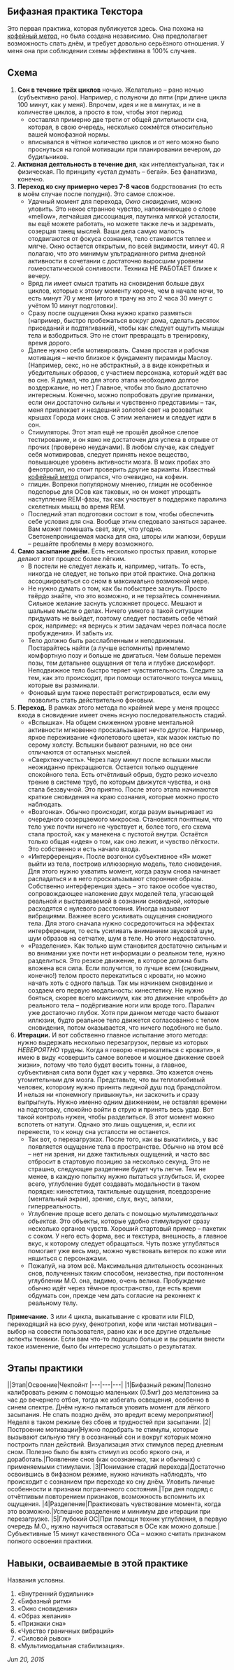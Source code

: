 ## Бифазная практика Текстора

Это первая практика, которая публикуется здесь. Она похожа на [кофейный метод](http://www.oneiron.ru/escritos/155/-kofeinyi-metod-osoznaniya-vo-sne), но была создана независимо. Она предполагает возможность спать днём, и требует довольно серьёзного отношения. У меня она при соблюдении схемы эффективна в 100% случаев.

## Схема

1. **Сон в течение трёх циклов** ночью. Желательно – рано ночью (субъективно рано). Например, с  полуночи до пяти (при длине цикла 100 минут, как у меня). Впрочем, идея и не в минутах, и не в количестве циклов, а просто в том, чтобы этот период
    -  составлял примерно две трети от общей длительности сна, которая, в свою очередь, несколько сожмётся относительно вашей монофазной нормы. 
    - вписывался в чётное количество циклов и от него можно было проснуться на голой мотивации при планировании вечером, до будильников.
2. **Активная деятельность в течение дня**, как интеллектуальная, так и физическая. По принципу «устал думать – бегай». Без фанатизма, конечно.
3. **Переход ко сну примерно через 7-8 часов** бодрствования (то есть в моём случае после полудня). Это самое сложное.
    - Удачный момент для перехода, *Окно сновидения*, можно уловить. Это некое странное чувство, напоминающее о слове «mellow», легчайшая диссоциация, паутинка мягкой усталости, вы ещё можете работать, но можете также лечь и задремать, созерцая танец мыслей. Ваши дела самую малость отодвигаются от фокуса сознания, тело становится теплее и мягче. Окно остается открытым, по всей видимости, минут 40. Я полагаю, что это минимум ультрадианного ритма дневной активности в сочетании с достаточно выросшим уровнем гомеостатической сонливости. Техника НЕ РАБОТАЕТ ближе к вечеру.
    - Вряд ли имеет смысл тратить на сновидения больше двух циклов, которые к этому моменту короче, чем в начале ночи, то есть минут 70 у меня (итого я трачу на это 2 часа 30 минут с учётом 10 минут подготовки). 
    - Сразу после ощущения Окна нужно кратко размяться (например, быстро пробежаться вокруг дома, сделать десяток приседаний и подтягиваний), чтобы как следует ощутить мышцы тела и взбодриться. Это не стоит превращать в тренировку, время дорого. 
    - Далее нужно себя мотивировать. Самая простая и рабочая мотивация – нечто близкое к фундаменту пирамиды Маслоу. (Например, секс, но не абстрактный, а в виде конкретных и убедительных образов, с участием персонажа, который ждёт вас во сне. Я думал, что для этого этапа необходимо долгое воздержание, но нет.) Главное, чтобы это было достаточно интересным. Конечно, можно попробовать другие приманки, если они достаточно сильны и чувственно представимы – так, меня привлекает и нездешний золотой свет на розоватых крышах Города моих снов. С этим желанием и следует идти в сон. 
    - Стимуляторы. Этот этап ещё не прошёл двойное слепое тестирование, и он явно не достаточен для успеха в отрыве от прочих (проверено неудачами). В любом случае, как следует себя мотивировав, следует принять некое вещество, повышающее уровень активности мозга. В моих пробах это фенотропил, но стоит проверить другие варианты. Известный [кофейный метод](http://www.oneiron.ru/escritos/155/-kofeinyi-metod-osoznaniya-vo-sne) опирался, что очевидно, на кофеин.
    - глицин. Вопреки популярному мнению, глицин не особенное подспорье для ОСов как таковых, но он может упрощать наступление REM-фазы, так как участвует в поддержке паралича скелетных мышц во время REM. 
    - Последний этап подготовки состоит в том, чтобы обеспечить себе условия для сна. Вообще этим следовало заняться заранее. Вам может помешать свет, звук, что угодно. Светонепроницаемая маска для сна, шторы или жалюзи, беруши – решайте проблемы в меру возможного. 
4. **Само засыпание днём.** Есть несколько простых правил, которые делают этот процесс более лёгким. 
    - В постели не следует лежать и, например, читать. То есть, никогда не следует, не только при этой практике. Она должна ассоциироваться со сном в максимально возможной мере.
    - Не нужно думать о том, как бы побыстрее заснуть. Просто твёрдо знайте, что это возможно, и не терзайтесь сомнениями. Сильное желание заснуть усложняет процесс. Мешают и шальные мысли о делах. Ничего умного в такой ситуации придумать не выйдет, поэтому следует поставить себе чёткий срок, например: «я вернусь к этим задачам через полчаса после пробуждения». И забыть их. 
    - Тело должно быть расслабленным и неподвижным. Постарайтесь найти (а лучше вспомнить) приемлемо комфортную позу и больше не двигаться. Чем больше перемен позы, тем детальнее ощущения от тела и глубже дискомфорт. Неподвижное тело быстро теряет чувствительность. Следите за тем, как это происходит, при помощи остаточного тонуса мышц, которые вы разминали. 
    - Фоновый шум также перестаёт регистрироваться, если ему позволить стать действительно фоновым. 
5. **Переход.** В рамках этого метода по крайней мере у меня процесс входа в сновидение имеет очень ясную последовательность стадий. 
    - «Вспышка». На общем сниженном уровне ментальной активности мгновенно проскальзывает нечто *другое*. Например, яркое переживание «фиолетового цвета», как мазок кистью по серому холсту. Вспышки бывают разными, но все они отличаются от остальных мыслей.
    - «Сверхтекучесть». Через пару минут после вспышки мысли неожиданно прекращаются. Остается только ощущение спокойного тела. Есть отчётливый обрыв, будто резко исчезло трение в системе труб, по которым движутся чувства, и она стала беззвучной. Это приятно. После этого этапа начинаются краткие сновидения на краю сознания, которые можно просто наблюдать.
    - «Возгонка». Обычно происходит, когда разум выныривает из очередного созерцаемого микросна. Становится понятным, что тело уже почти ничего не чувствует и, более того, его схема стала простой, как у манекена с пустотой внутри. Остаётся только общая «идея» о том, как оно лежит, и чувство лёгкости. Это собственно и есть начало входа. 
    - «Интерференция». После возгонки субъективное «Я» может выйти из тела, построив иллюзорную модель, тело сновидения. Для этого нужно ухватить момент, когда разум снова начинает распадаться и в него проскальзывают сторонние образы. Собственно интерференция здесь – это такое особое чувство, сопровождающее наложение двух моделей тела, угасающей реальной и выстраиваемой в сознании сновидной, которые расходятся с нулевого расстояния. Иногда называют вибрациями. Важнее всего усиливать ощущения сновидного тела. Для этого сначала нужно сосредоточиться на эффектах интерференции, то есть усиливать вниманием звуковой шум, шум образов на сетчатке, шум в теле. Но этого недостаточно. 
    - «Разделение». Как только шум становится достаточно сильным и во внимании уже почти нет информации о реальном теле, нужно разделиться. Это резкое движение, в которое должна быть вложена вся сила. Если получится, то лучше всем (сновидным, конечно!) телом просто перекатиться с кровати, но можно начать хоть с одного пальца. Так мы начинаем сновидение и создаем его первую модальность: кинестетику. Не нужно бояться, скорее всего максимум, как это движение «пробьёт» до реального тела – подёргивание ноги или вроде того. Паралич уже достаточно глубок. Хотя при данном методе часто бывают иллюзии, будто реальное тело движется согласованно с телом сновидения, потом оказывается, что ничего подобного не было.
6. **Итерации.** И вот собственно главное испытание этого метода: нужно выдержать несколько перезагрузок, первые из которых *НЕВЕРОЯТНО* трудны. Когда я говорю «перекатиться с кровати», я имею в виду «совершить самое волевое и мощное движение своей жизни», потому что тело будет весить тонны, а главное, субъективная сила воли будет как у червяка. Это кажется очень утомительным для мозга. Представьте, что вы теплолюбивый человек, которому нужно принять ледяной душ под брандспойтом. И нельзя ни «понемногу привыкнуть», ни заскочить и сразу выпрыгнуть. Нужно именно одним движением, не оставляя времени на подготовку, спокойно войти в струю и принять весь удар. Вот такой контроль нужен, чтобы разделиться. В этот момент можно вспотеть от натуги. Однако это лишь ощущения, и, если их перенести, то к концу сна усталости не останется. 
    - Так вот, о перезагрузках. После того, как вы выкатились, у вас появляется ощущение тела в пространстве. Обычно на этом всё – нет ни зрения, ни даже тактильных ощущений, и часто вас отбросит в стартовую позицию за несколько секунд. Это не страшно, следующее разделение будет чуть легче. Тем не менее, в каждую попытку нужно пытаться углубиться. И, скорее всего, углубление будет создавать модальности в таком порядке: кинестетика, тактильные ощущения, псевдозрение (ментальный экран), зрение, слух, вкус, запахи, гиперреальность. 
    - Углубление проще всего делать с помощью *мультимодальных объектов*. Это объекты, которые удобно стимулируют сразу несколько органов чувств. Хороший стартовый пример – пакетик с соком. У него есть форма, вес и текстура, внешность, а главное вкус, к которому следует обращаться. Чуть позже углубляться помогает уже весь мир, можно чувствовать ветерок по коже или няшиться с персонажами.  
    - Пожалуй, на этом всё. Максимальная длительность осознанных снов, полученных таким способом, неизвестна, при постоянном углублении М.О. она, видимо, очень велика. Пробуждение обычно идёт через тёмное пространство, где есть время обдумать сон, прежде чем дать согласие на реконнект к реальному телу. 

**Примечание.** 3 или 4 цикла, выкатывание с кровати или FILD, переходящий на всю руку, фенотропил, кофе или чистая мотивация – выбор на совести пользователя, равно как и все другие отдельные аспекты техники. Если вам что-то подошло больше и вы решили внести такое изменение, было бы интересно услышать о результатах.

## Этапы практики

||Этап|Освоение|Чекпойнт
|---|---|---|
|1|Бифазный режим|Полезно калибровать режим с помощью маленьких (0.5мг) доз мелатонина за час до вечернего отбоя, тогда же избегать освещения, особенно в синем спектре. Днём нужно пытаться уловить момент для лёгкого засыпания. Не спать поздно днём, это вредит всему мероприятию!|Неделя в таком режиме без сбоев и трудностей при засыпании.
|2|Построение мотивации|Нужно подобрать те стимулы, которые вызывают сильную тягу в осознанный сон и вокруг которых можно построить план действий. Визуализация этих стимулов перед дневным сном. Полезно было бы взять стимул из особо яркого сна, и доработать.|Появление снов (как осознанных, так и обычных) с применяемыми стимулами.
|3|Понимание стадий перехода|Достаточно освоившись в бифазном режиме, нужно начинать наблюдать, что происходит с сознанием при переходе ко сну днём. Уловить личные особенности и признаки пограничного состояния.|Три дня подряд с отчётливым повторением признаков, возможность вспомнить их ощущения.
|4|Разделение|Практиковать чувствование момента, когда это возможно.|Успешное разделение и минимум две итерации при перезагрузке.
|5|Глубокий ОС|При помощи техник углубления, в первую очередь М.О., нужно научиться оставаться в ОСе как можно дольше.|Субъективные 15 минут качественного ОСа – можно считать признаком полного освоения практики.

## Навыки, осваиваемые в этой практике

Названия условны.

1. «Внутренний будильник»
2. «Бифазный ритм»
3. «Окно сновидения»
4. «Образ желания»
5. «Признаки сна»
6. «Чувство граничных вибраций»
7. «Силовой рывок»
8. «Мультимодальная стабилизация».

*Jun 20, 2015*